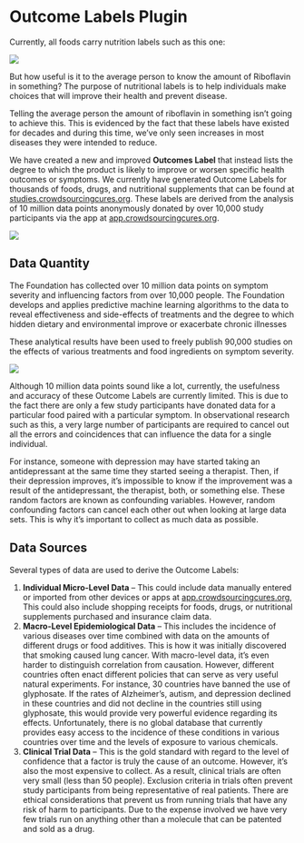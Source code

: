 # Outcome Labels Plugin

Currently, all foods carry nutrition labels such as this one:

![](https://crowdsourcingcures.org/wp-content/uploads/2021/02/nutrition-label-436x1024-1.jpg)

But how useful is it to the average person to know the amount of Riboflavin in something? The purpose of nutritional labels is to help individuals make choices that will improve their health and prevent disease.

Telling the average person the amount of riboflavin in something isn’t going to achieve this. This is evidenced by the fact that these labels have existed for decades and during this time, we’ve only seen increases in most diseases they were intended to reduce.

We have created a new and improved **Outcomes Label** that instead lists the degree to which the product is likely to improve or worsen specific health outcomes or symptoms. We currently have generated Outcome Labels for thousands of foods, drugs, and nutritional supplements that can be found at [studies.crowdsourcingcures.org](https://studies.crowdsourcingcures.org/?swcfpc=1). These labels are derived from the analysis of 10 million data points anonymously donated by over 10,000 study participants via the app at [app.crowdsourcingcures.org](https://app.crowdsourcingcures.org/?swcfpc=1#/app/intro).

![](https://crowdsourcingcures.org/wp-content/uploads/2021/05/nutrition-facts-vs-outcome-labels-melatonin-1024x592.png)

## Data Quantity

The Foundation has collected over 10 million data points on symptom severity and influencing factors from over 10,000 people. The Foundation develops and applies predictive machine learning algorithms to the data to reveal effectiveness and side-effects of treatments and the degree to which hidden dietary and environmental improve or exacerbate chronic illnesses

These analytical results have been used to freely publish 90,000 studies on the effects of various treatments and food ingredients on symptom severity.

![](https://crowdsourcingcures.org/wp-content/uploads/2021/03/johnny-5-need-input.gif)

Although 10 million data points sound like a lot, currently, the usefulness and accuracy of these Outcome Labels are currently limited. This is due to the fact there are only a few study participants have donated data for a particular food paired with a particular symptom. In observational research such as this, a very large number of participants are required to cancel out all the errors and coincidences that can influence the data for a single individual.

For instance, someone with depression may have started taking an antidepressant at the same time they started seeing a therapist. Then, if their depression improves, it’s impossible to know if the improvement was a result of the antidepressant, the therapist, both, or something else. These random factors are known as confounding variables. However, random confounding factors can cancel each other out when looking at large data sets. This is why it’s important to collect as much data as possible.

## Data Sources

Several types of data are used to derive the Outcome Labels:

1. **Individual Micro-Level Data** – This could include data manually entered or imported from other devices or apps at [app.crowdsourcingcures.org](http://app.crowdsourcingcures.org/?swcfpc=1), This could also include shopping receipts for foods, drugs, or nutritional supplements purchased and insurance claim data.
2. **Macro-Level Epidemiological Data** – This includes the incidence of various diseases over time combined with data on the amounts of different drugs or food additives. This is how it was initially discovered that smoking caused lung cancer. With macro-level data, it’s even harder to distinguish correlation from causation. However, different countries often enact different policies that can serve as very useful natural experiments. For instance, 30 countries have banned the use of glyphosate. If the rates of Alzheimer’s, autism, and depression declined in these countries and did not decline in the countries still using glyphosate, this would provide very powerful evidence regarding its effects. Unfortunately, there is no global database that currently provides easy access to the incidence of these conditions in various countries over time and the levels of exposure to various chemicals.
3. **Clinical Trial Data** – This is the gold standard with regard to the level of confidence that a factor is truly the cause of an outcome. However, it’s also the most expensive to collect. As a result, clinical trials are often very small (less than 50 people). Exclusion criteria in trials often prevent study participants from being representative of real patients. There are ethical considerations that prevent us from running trials that have any risk of harm to participants. Due to the expense involved we have very few trials run on anything other than a molecule that can be patented and sold as a drug.
